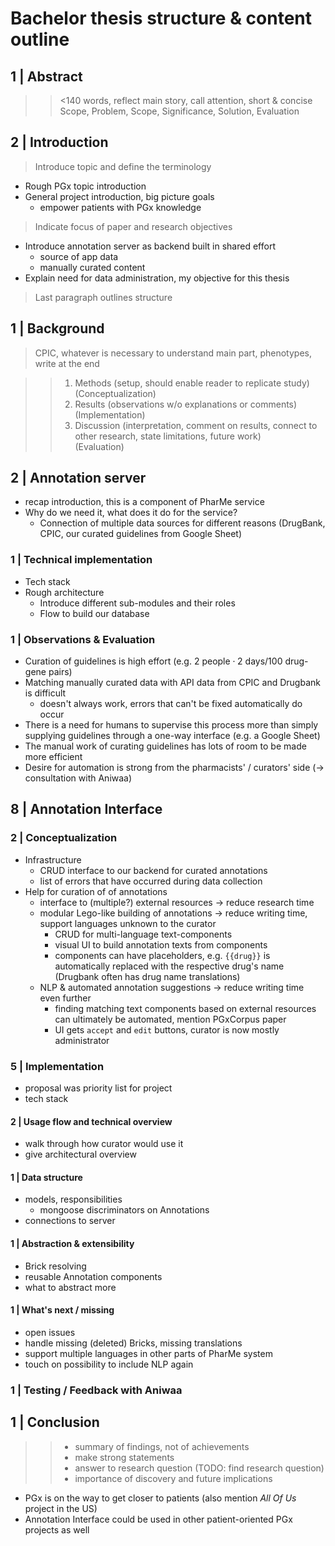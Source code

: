 # Bachelor thesis structure & content outline

## 1 | Abstract

> > <140 words, reflect main story, call attention, short & concise\
> Scope, Problem, Scope, Significance, Solution, Evaluation

## 2 | Introduction

> Introduce topic and define the terminology

- Rough PGx topic introduction
- General project introduction, big picture goals
  - empower patients with PGx knowledge

> Indicate focus of paper and research objectives

- Introduce annotation server as backend built in shared effort
  - source of app data
  - manually curated content
- Explain need for data administration, my objective for this thesis

> Last paragraph outlines structure

## 1 | Background

> CPIC, whatever is necessary to understand main part, phenotypes, write at the
> end


> > 1. Methods (setup, should enable reader to replicate study) \
> >    (Conceptualization)
> > 2. Results (observations w/o explanations or comments) \
> >    (Implementation)
> > 3. Discussion (interpretation, comment on results, connect to other
> >    research, state limitations, future work) \
> >    (Evaluation)

## 2 | Annotation server

- recap introduction, this is a component of PharMe service
- Why do we need it, what does it do for the service?
  - Connection of multiple data sources for different reasons (DrugBank, CPIC,
    our curated guidelines from Google Sheet)

### 1 | Technical implementation

- Tech stack
- Rough architecture
  - Introduce different sub-modules and their roles
  - Flow to build our database

### 1 | Observations & Evaluation

- Curation of guidelines is high effort (e.g. $2 ~\textrm{people} \cdot 2
  ~\textrm{days} / 100 ~\textrm{drug-gene pairs}$)
- Matching manually curated data with API data from CPIC and Drugbank is
  difficult
  - doesn't always work, errors that can't be fixed automatically do occur
- There is a need for humans to supervise this process more than simply
  supplying guidelines through a one-way interface (e.g. a Google Sheet)
- The manual work of curating guidelines has lots of room to be made more
  efficient
- Desire for automation is strong from the pharmacists' / curators' side
  ($\to$ consultation with Aniwaa)

## 8 | Annotation Interface

### 2 | Conceptualization

- Infrastructure
  - CRUD interface to our backend for curated annotations
  - list of errors that have occurred during data collection
- Help for curation of of annotations
  - interface to (multiple?) external resources $\to$ reduce research time
  - modular Lego-like building of annotations $\to$ reduce writing time, support
    languages unknown to the curator
    - CRUD for multi-language text-components
    - visual UI to build annotation texts from components
    - components can have placeholders, e.g. `{{drug}}` is automatically
      replaced with the respective drug's name (Drugbank often has drug name
      translations)
  - NLP & automated annotation suggestions $\to$ reduce writing time even further
    - finding matching text components based on external resources can
      ultimately be automated, mention PGxCorpus paper
    - UI gets `accept` and `edit` buttons, curator is now mostly administrator

### 5 | Implementation

- proposal was priority list for project
- tech stack

#### 2 | Usage flow and technical overview

- walk through how curator would use it
- give architectural overview

#### 1 | Data structure

- models, responsibilities
  - mongoose discriminators on Annotations
- connections to server

#### 1 | Abstraction & extensibility

- Brick resolving
- reusable Annotation components
- what to abstract more

#### 1 | What's next / missing

- open issues
- handle missing (deleted) Bricks, missing translations
- support multiple languages in other parts of PharMe system
- touch on possibility to include NLP again

### 1 | Testing / Feedback with Aniwaa

## 1 | Conclusion

> > - summary of findings, not of achievements
> > - make strong statements
> > - answer to research question (TODO: find research question)
> > - importance of discovery and future implications

- PGx is on the way to get closer to patients (also mention *All Of Us* project
  in the US)
- Annotation Interface could be used in other patient-oriented PGx projects as well
